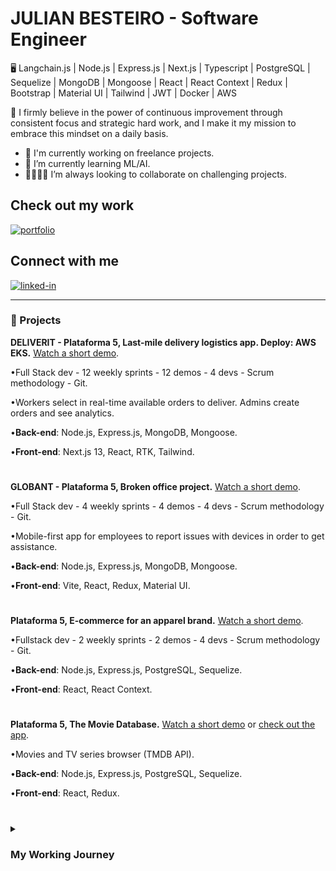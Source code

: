 # JULIAN BESTEIRO - Software Engineer
 
🖥️ Langchain.js | Node.js | Express.js | Next.js | Typescript | PostgreSQL | Sequelize | MongoDB | Mongoose | React | React Context | Redux | Bootstrap | Material UI | Tailwind | JWT | Docker | AWS



🚀 I firmly believe in the power of continuous improvement through consistent focus and strategic hard work, and I make it my mission to embrace this mindset on a daily basis.


- 🔭 I'm currently working on freelance projects.
- 🌱 I’m currently learning ML/AI.
- 👨‍💻👨‍💻 I’m always looking to collaborate on challenging projects.

## Check out my work
[<img alt="portfolio" src="https://img.shields.io/badge/MY%20PORTFOLIO-black?style=flat-square&logo=portfolio&logoColor=white&colorA=white" />](https://www.julianbesteiro.com/)

## Connect with me
[<img alt="linked-in" src="https://img.shields.io/badge/linkedin-%230077B5.svg?&style=for-the-badge&logo=linkedin&logoColor=white" />](https://www.linkedin.com/in/julian-besteiro-sofware-engineer/)

---


### 🧰 Projects

**DELIVERIT - Plataforma 5, Last-mile delivery logistics app. Deploy: AWS EKS.** <a href="https://www.loom.com/share/3c1e2fce340d4099bb2458127250e1cf?sid=5bb1bd2f-f8b9-48cb-a93a-eca4db85a88b">Watch a short demo</a>.

•Full Stack dev - 12 weekly sprints - 12 demos - 4 devs - Scrum methodology - Git.

•Workers select in real-time available orders to deliver. Admins create orders and see analytics.

•**Back-end**: Node.js, Express.js, MongoDB, Mongoose.

•**Front-end**: Next.js 13, React, RTK, Tailwind.
#
**GLOBANT - Plataforma 5, Broken office project.** <a href="https://www.loom.com/share/127f67d727874030a84164b7fd6451bf?sid=73ecc1a0-f87d-402d-8e28-21f52ebdfc2f/">Watch a short demo</a>.

•Full Stack dev - 4 weekly sprints - 4 demos - 4 devs - Scrum methodology - Git.

•Mobile-first app for employees to report issues with devices in order to get assistance.

•**Back-end**: Node.js, Express.js, MongoDB, Mongoose.

•**Front-end**: Vite, React, Redux, Material UI.
#
**Plataforma 5, E-commerce for an apparel brand.** <a href="https://www.loom.com/share/f7f7669693bd43d293cf157597bbcd3b?sid=6f3f5208-18ba-44f5-ab6e-f733b49cea2d/">Watch a short demo</a>.

•Fullstack dev - 2 weekly sprints - 2 demos - 4 devs - Scrum methodology - Git.

•**Back-end**: Node.js, Express.js, PostgreSQL, Sequelize.

•**Front-end**: React, React Context.
#

**Plataforma 5, The Movie Database.** <a href="https://www.loom.com/share/dba5e42654574f6e9b51b52720f991d3?sid=fa32b404-15f3-4622-aa96-e4c9f6d7c772/">Watch a short demo</a> or <a href= https://tmdb-front-ivory.vercel.app/>check out the app</a>.

•Movies and TV series browser (TMDB API).

•**Back-end**: Node.js, Express.js, PostgreSQL, Sequelize.

•**Front-end**: React, Redux.

#

<details>
 <summary><h3>My Working Journey</h3></summary>
<p>I have a background in Business Administration and initially built my career in Finance, where I reached senior analyst roles within Budgeting & Controlling and Planning & Reporting teams. Over the course of 5+ years, I really sharpened my analytical, reporting, and accounting skills in a corporate setting.</p>

<p>Driven by my curiosity for e-commerce, I started studying digital marketing and eventually transitioned into a data-driven media buyer specialized in Facebook/Instagram Ads. Collaborating with companies in the U.S. and France, I profitably managed social media ads budgets in different industries, reaching a personal record level of EUR 1.5M ad spend in a 4-month period during 2021 H2.</p>

<p>Throughout my e-commerce experience, I evolved into an e-com strategist after having developed strong expertise in paid media, email & SMS marketing, website conversion rate optimization, offer creation, and funnel optimization. Additionally, I gained valuable skills in presenting strategies and performance results to clients, as well as managing projects.</p>

<p>Seeking to broaden my skill set, I completed a 100-hour Javascript fundamentals course, discovering a passion for coding and tech along the way. Motivated by it, I enrolled in a rigorous 4-month full-time Coding Bootcamp focused on full-stack web development with Javascript and a 3-month full-time Bootcamp extension that consisted of the development of a last-mile delivery logistics app.</p>

<p> With over 1400 hours of intensive training and the completion of four professional projects, I have emerged as a dedicated developer eager to tackle new projects and embrace new technologies.</p>

<p> Since November 2023, I have been deeply immersed in the fascinating world of AI and Machine Learning and developing AI solutions for e-commerce.</p>
